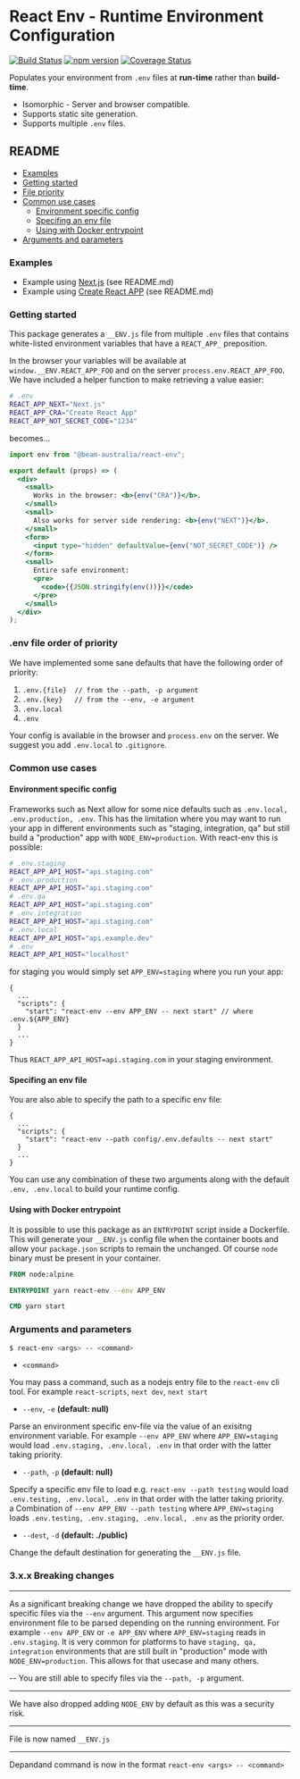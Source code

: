 # React Env - Runtime Environment Configuration

[![Build Status](https://cloud.drone.io/api/badges/andrewmclagan/react-env/status.svg)](https://cloud.drone.io/andrewmclagan/react-env)
[![npm version](https://badge.fury.io/js/%40beam-australia%2Freact-env.svg)](https://badge.fury.io/js/%40beam-australia%2Freact-env)
[![Coverage Status](https://coveralls.io/repos/github/beam-australia/react-env/badge.svg)](https://coveralls.io/github/beam-australia/react-env)

Populates your environment from `.env` files at **run-time** rather than **build-time**.

- Isomorphic - Server and browser compatible.
- Supports static site generation.
- Supports multiple `.env` files.

## README

* [Examples](#examples)
* [Getting started](#getting-started)
* [File priority](#env-file-order-of-priority)
* [Common use cases](#common-use-cases)
  * [Environment specific config](#environment-specific-config)
  * [Specifing an env file](#Specifing-an-env-file)
  * [Using with Docker entrypoint](#using-with-docker-entrypoint)
* [Arguments and parameters](#arguments-and-parameters)

### Examples

- Example using [Next.js](examples/next.js/README.md) (see README.md)
- Example using [Create React APP](examples/create-react-app/README.md) (see README.md)

### Getting started

This package generates a `__ENV.js` file from multiple `.env` files that contains white-listed environment variables that have a `REACT_APP_` preposition.

In the browser your variables will be available at `window.__ENV.REACT_APP_FOO` and on the server `process.env.REACT_APP_FOO`. We have included a helper function to make retrieving a value easier:

```bash
# .env
REACT_APP_NEXT="Next.js"
REACT_APP_CRA="Create React App"
REACT_APP_NOT_SECRET_CODE="1234"
```

becomes...

```jsx
import env from "@beam-australia/react-env";

export default (props) => (
  <div>
    <small>
      Works in the browser: <b>{env("CRA")}</b>.
    </small>
    <small>
      Also works for server side rendering: <b>{env("NEXT")}</b>.
    </small>
    <form>
      <input type="hidden" defaultValue={env("NOT_SECRET_CODE")} />
    </form>
    <small>
      Entire safe environment:
      <pre>
        <code>{{JSON.stringify(env())}}</code>
      </pre>
    </small>
  </div>
);
```

### .env file order of priority

We have implemented some sane defaults that have the following order of priority:

1. `.env.{file}  // from the --path, -p argument`
2. `.env.{key}   // from the --env, -e argument`
3. `.env.local`
4. `.env`

Your config is available in the browser and `process.env` on the server. We suggest you add `.env.local` to `.gitignore`.

### Common use cases

#### Environment specific config

Frameworks such as Next allow for some nice defaults such as `.env.local, .env.production, .env`. This has the limitation where you may want to run your app in different environments such as "staging, integration, qa" but still build a "production" app with `NODE_ENV=production`. With react-env this is possible:

```bash
# .env.staging
REACT_APP_API_HOST="api.staging.com"
# .env.production
REACT_APP_API_HOST="api.staging.com"
# .env.qa
REACT_APP_API_HOST="api.staging.com"
# .env.integration
REACT_APP_API_HOST="api.staging.com"
# .env.local
REACT_APP_API_HOST="api.example.dev"
# .env
REACT_APP_API_HOST="localhost"
```

for staging you would simply set `APP_ENV=staging` where you run your app:

```
{
  ...
  "scripts": {
    "start": "react-env --env APP_ENV -- next start" // where .env.${APP_ENV}
  }
  ...
}
```
Thus `REACT_APP_API_HOST=api.staging.com` in your staging environment.

#### Specifing an env file

You are also able to specify the path to a specific env file:

```
{
  ...
  "scripts": {
    "start": "react-env --path config/.env.defaults -- next start" 
  }
  ...
}
```

You can use any combination of these two arguments along with the default `.env, .env.local` to build your runtime config. 

#### Using with Docker entrypoint

It is possible to use this package as an `ENTRYPOINT` script inside a Dockerfile. This will generate your `__ENV.js` config file when the container boots and allow your `package.json` scripts to remain the unchanged. Of course `node` binary must be present in your container.

```dockerfile
FROM node:alpine

ENTRYPOINT yarn react-env --env APP_ENV

CMD yarn start
```

### Arguments and parameters 

```bash
$ react-env <args> -- <command>
```

- `<command>`

You may pass a command, such as a nodejs entry file to the `react-env` cli tool. For example `react-scripts`, `next dev`, `next start`

- `--env`, `-e` **(default: null)**

Parse an environment specific env-file via the value of an exisitng environment variable. For example `--env APP_ENV` where `APP_ENV=staging` would load `.env.staging, .env.local, .env` in that order with the latter taking priority.

- `--path`, `-p` **(default: null)**

Specify a specific env file to load e.g. `react-env --path testing` would load `.env.testing, .env.local, .env` in that order with the latter taking priority. a Combination of `--env APP_ENV --path testing` where `APP_ENV=staging` loads `.env.testing, .env.staging, .env.local, .env` as the priority order.

- `--dest`, `-d` **(default: ./public)**

Change the default destination for generating the `__ENV.js` file.


### 3.x.x Breaking changes

---
As a significant breaking change we have dropped the ability to specify specific files via the `--env` argument. This argument now specifies environment file to be parsed depending on the running environment. For example `--env APP_ENV` or `-e APP_ENV` where `APP_ENV=staging` reads in `.env.staging`. It is very common for platforms to have `staging, qa, integration` environments that are still built in "production" mode with `NODE_ENV=production`. This allows for that usecase and many others.

--
You are still able to specify files via the `--path, -p` argument.

---
We have also dropped adding `NODE_ENV` by default as this was a security risk.

---
File is now named `__ENV.js`

---
Depandand command is now in the format `react-env <args> -- <command>`
